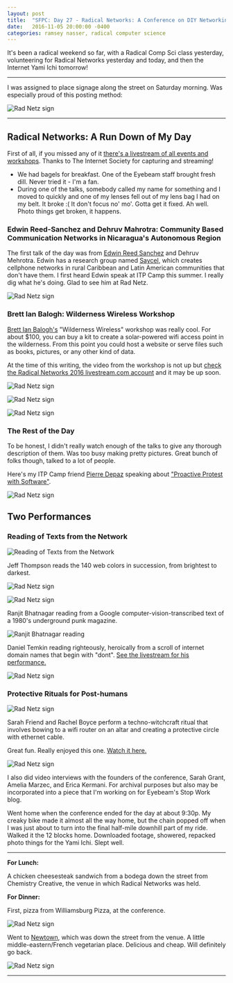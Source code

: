 ```yaml
---
layout: post
title:  "SFPC: Day 27 - Radical Networks: A Conference on DIY Networking Technology"
date:   2016-11-05 20:00:00 -0400
categories: ramsey nasser, radical computer science
---
```


It's been a radical weekend so far, with a Radical Comp Sci class yesterday, volunteering for Radical Networks yesterday and today, and then the Internet Yami Ichi tomorrow!

-----

I was assigned to place signage along the street on Saturday morning. Was especially proud of this posting method:

![Rad Netz sign](/images/IMG_5418.jpg)

-----
<h2>Radical Networks: A Run Down of My Day</h2>

First of all, if you missed any of it [there's a livestream of all events and workshops](https://livestream.com/internetsociety/radnetworks). Thanks to The Internet Society for capturing and streaming!

- We had bagels for breakfast. One of the Eyebeam staff brought fresh dill. Never tried it - I'm a fan.
- During one of the talks, somebody called my name for something and I moved to quickly and one of my lenses fell out of my lens bag I had on my belt. It broke :( It don't focus no' mo'. Gotta get it fixed. Ah well. Photo things get broken, it happens.

<h3>Edwin Reed-Sanchez and Dehruv Mahrotra: Community Based Communication Networks in Nicaragua's Autonomous Region</h3>

The first talk of the day was from [Edwin Reed Sanchez](http://radicalnetworks.org/participants/edwin-reed-sanchez/) and Dehruv Mehrotra. Edwin has a research group named [Saycel](http://list.saycel.com/), which creates cellphone networks in rural Caribbean and Latin American communities that don't have them. I first heard Edwin speak at ITP Camp this summer. I really dig what he's doing. Glad to see him at Rad Netz.

![Rad Netz sign](/images/radnetz_11052016__1.JPG)

<h3>Brett Ian Balogh: Wilderness Wireless Workshop</h3>

[Brett Ian Balogh's](http://radicalnetworks.org/participants/brett-ian-balogh/) "Wilderness Wireless" workshop was really cool. For about $100, you can buy a kit to create a solar-powered wifi access point in the wilderness. From this point you could host a website or serve files such as books, pictures, or any other kind of data.

At the time of this writing, the video from the workshop is not up but [check the Radical Networks 2016 livestream.com account](https://livestream.com/internetsociety/radnetworks) and it may be up soon.

![Rad Netz sign](/images/IMG_5425.jpg)

![Rad Netz sign](/images/radnetz_11052016__2.JPG)

![Rad Netz sign](/images/radnetz_11052016__3.JPG)

<h3>The Rest of the Day</h3>

To be honest, I didn't really watch enough of the talks to give any thorough description of them. Was too busy making pretty pictures. Great bunch of folks though, talked to a lot of people.

Here's my ITP Camp friend [Pierre Depaz](http://radicalnetworks.org/participants/pierre-depaz/) speaking about ["Proactive Protest with Software"](https://livestream.com/internetsociety/radnetworks/videos/141072585).

![Rad Netz sign](/images/IMG_5429.jpg)

<h2>Two Performances</h2>

<h3>Reading of Texts from the Network</h3>

![Reading of Texts from the Network](/images/IMG_5439.jpg)

Jeff Thompson reads the 140 web colors in succession, from brightest to darkest.

![Rad Netz sign](/images/radnetz_11052016__4.JPG)

![Rad Netz sign](/images/radnetz_11052016__5.JPG)

Ranjit Bhatnagar reading from a Google computer-vision-transcribed text of a 1980's underground punk magazine.

![Ranjit Bhatnagar reading](/images/IMG_5436.jpg)

Daniel Temkin reading righteously, heroically from a scroll of internet domain names that begin with "dont". [See the livestream for his performance.](https://livestream.com/internetsociety/radnetworks/videos/141103339)

![Rad Netz sign](/images/radnetz_11052016__6.JPG)

<h3>Protective Rituals for Post-humans</h3>

![Rad Netz sign](/images/radnetz_11052016__7.JPG)

Sarah Friend and Rachel Boyce perform a techno-witchcraft ritual that involves bowing to a wifi router on an altar and creating a protective circle with ethernet cable.

Great fun. Really enjoyed this one. [Watch it here.](https://livestream.com/internetsociety/radnetworks/videos/141084782)

![Rad Netz sign](/images/radnetz_11052016__8.JPG)

I also did video interviews with the founders of the conference, Sarah Grant, Amelia Marzec, and Erica Kermani. For archival purposes but also may be incorporated into a piece that I'm working on for Eyebeam's Stop Work blog.

Went home when the conference ended for the day at about 9:30p. My creaky bike made it almost all the way home, but the chain popped off when I was just about to turn into the final half-mile downhill part of my ride. Walked it the 12 blocks home. Downloaded footage, showered, repacked photo things for the Yami Ichi. Slept well.

-----

**For Lunch:**

A chicken cheesesteak sandwich from a bodega down the street from Chemistry Creative, the venue in which Radical Networks was held.

**For Dinner:**

First, pizza from Williamsburg Pizza, at the conference.

![Rad Netz sign](/images/IMG_5434.jpg)

Went to [Newtown](), which was down the street from the venue. A little middle-eastern/French vegetarian place. Delicious and cheap. Will definitely go back.

![Rad Netz sign](/images/IMG_5439.jpg)

-----
